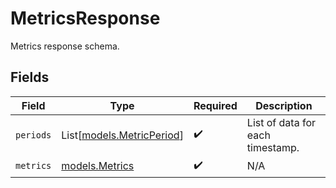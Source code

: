 # MetricsResponse

Metrics response schema.


## Fields

| Field                                                  | Type                                                   | Required                                               | Description                                            |
| ------------------------------------------------------ | ------------------------------------------------------ | ------------------------------------------------------ | ------------------------------------------------------ |
| `periods`                                              | List[[models.MetricPeriod](../models/metricperiod.md)] | :heavy_check_mark:                                     | List of data for each timestamp.                       |
| `metrics`                                              | [models.Metrics](../models/metrics.md)                 | :heavy_check_mark:                                     | N/A                                                    |